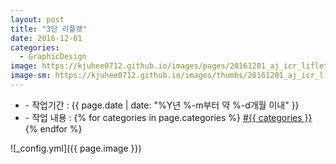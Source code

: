 ```yaml
---
layout: post
title: "3단 리플렛"
date: 2016-12-01
categories:
  - GraphicDesign
image: https://kjuhee0712.github.io/images/pages/20161201_aj_icr_liflet_01.jpg
image-sm: https://kjuhee0712.github.io/images/thumbs/20161201_aj_icr_liflet_01.jpg
---
```


<ul class="inform">
	<li class="preview__date" itemprop="datePublished" datetime="{{ page.date | date_to_xmlschema }}">- 작업기간 : {{ page.date | date: "%Y년 %-m부터 약 %-d개월 이내" }}</li>
	<li class="preview__catetory" itemprop="catetory">- 작업 내용 :
		{% for categories in page.categories %}
           <a href="/category/{{ categories }}/">#{{ categories }}</a>     
      	{% endfor %}</li>
</ul>

![_config.yml]({{ page.image }})


